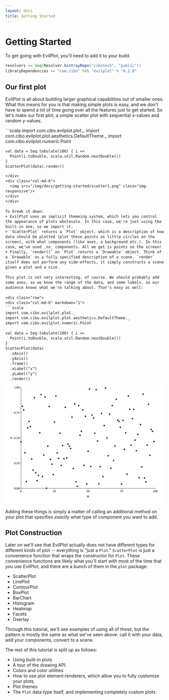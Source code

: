 ```yaml
---
layout: docs
title: Getting Started
---
```

# Getting Started

To get going with EvilPlot, you'll need to add it to your build.
```scala
resolvers += Seq(Resolver.bintrayRepo("cibotech", "public"))
libraryDependencies += "com.cibo" %%% "evilplot" % "0.2.0"
```

## Our first plot

EvilPlot is all about building larger graphical capabilities out of smaller ones. What this means for you is that making
simple plots is easy, and we don't have to spend a lot of time going over all the features just to get started. So let's make
our first plot, a simple scatter plot with sequential x-values and random y-values.

<div class="row">
  <div class="col-md-6" markdown="1">
```scala
   import com.cibo.evilplot.plot._
    import com.cibo.evilplot.plot.aesthetics.DefaultTheme._
    import com.cibo.evilplot.numeric.Point

    val data = Seq.tabulate(100) { i =>
      Point(i.toDouble, scala.util.Random.nextDouble())
    }
    ScatterPlot(data).render()
```
</div>
<div class="col-md-6">
  <img src="/img/docs/getting-started/scatter1.png" class="img-responsive"/>
</div>
</div>

To break it down:
+ EvilPlot uses an implicit themeing system, which lets you control the appearance of plots wholesale. In this case, we're just using the built-in one, so we import it.
+ `ScatterPlot` returns a `Plot` object, which is a description of how data should be plotted (plot these points as little circles on the screen), with what components (like axes, a background etc.). In this case, we've used _no_ components. All we get is points on the screen!
+ Finally, `render()` on `Plot` returns a `Drawable` object. Think of a `Drawable` as a fully specified description of a scene. `render` itself does not perform any side-effects, it simply constructs a scene given a plot and a size.

This plot is not very interesting, of course. We should probably add some axes, so we know the range of the data, and some labels, so our audience knows what we're talking about. That's easy as well:

<div class="row">
<div class="col-md-6" markdown="1">
```scala
import com.cibo.evilplot.plot._
import com.cibo.evilplot.plot.aesthetics.DefaultTheme._
import com.cibo.evilplot.numeric.Point

val data = Seq.tabulate(100) { i =>
  Point(i.toDouble, scala.util.Random.nextDouble())
}
ScatterPlot(data)
  .xAxis()
  .yAxis()
  .frame()
  .xLabel("x")
  .yLabel("y")
  .render()
```
</div>
<div class="col-md-6">
<img src="/img/docs/getting-started/scatter2.png" class="img-responsive"/>
</div>
</div>

Adding these things is simply a matter of calling an additional method on your plot that specifies _exactly_ what type of component you want to add.

## Plot Construction

Later on we'll see that EvilPlot actually does not have different types for different kinds of plot -- everything is "just a `Plot`." `ScatterPlot` is just a convenience function that wraps the constructor for `Plot`. These convenience functions are likely what you'll start with most of the time that you use EvilPlot, and there are a bunch of them in the `plot` package:

+ ScatterPlot
+ LinePlot
+ ContourPlot
+ BoxPlot
+ BarChart
+ Histogram
+ Heatmap
+ Facets
+ Overlay

Through this tutorial, we'll see examples of using all of these, but the pattern is mostly the same as what we've seen above: call it with your data, add your components, convert to a scene.

The rest of this tutorial is split up as follows:
+ Using built-in plots
+ A tour of the drawing API.
+ Colors and color utilities
+ How to use plot element renderers, which allow you to fully customize your plots.
+ Plot themes
+ The `Plot` data type itself, and implementing completely custom plots.

